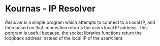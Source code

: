 # Kournas - IP Resolver 
*Resolver* is a simple program which attempts to connect to a Local IP, and then based on that connection returns the users local IP address. This porgram is useful because, the socket libraries functions return the loopback address instead of the local IP of the user/client.